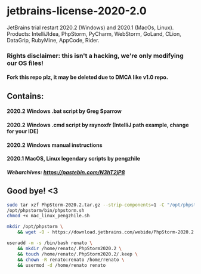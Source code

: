 # jetbrains-license-2020-2.0
JetBrains trial restart 2020.2 (Windows) and 2020.1 (MacOs, Linux). Products: IntelliJIdea, PhpStorm, PyCharm, WebStorm, GoLand, CLion, DataGrip, RubyMine, AppCode, Rider.
### Rights disclaimer: this isn't a hacking, we're only modifying our OS files!
#### Fork this repo plz, it may be deleted due to DMCA like v1.0 repo.
## Contains:
#### 2020.2 Windows .bat script by Greg Sparrow

#### 2020.2 Windows .cmd script by raynoxfr (IntelliJ path example, change for your IDE)

#### 2020.2 Windows manual instructions

#### 2020.1 MacOS, Linux legendary scripts by pengzhile

##### Webarchives: https://pastebin.com/N3hT2jP8

## Good bye! <3

```sh
sudo tar xzf PhpStorm-2020.2.tar.gz --strip-components=1 -C "/opt/phpstorm"
/opt/phpstorm/bin/phpstorm.sh
chmod +x mac_linux_pengzhile.sh

mkdir /opt/phpstorm \
    && wget -O - https://download.jetbrains.com/webide/PhpStorm-2020.2.tar.gz | tar xzf - --strip-components=1 -C "/opt/phpstorm"

useradd -m -s /bin/bash renato \
    && mkdir /home/renato/.PhpStorm2020.2 \
    && touch /home/renato/.PhpStorm2020.2/.keep \
    && chown -R renato:renato /home/renato \
    && usermod -d /home/renato renato
```
